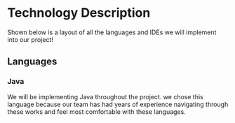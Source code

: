 # Technology Description
Shown below is a layout of all the languages and IDEs we will implement into our project!

## Languages
### Java 
We will be implementing Java throughout the project. we chose this language because our team has had years of experience navigating through these works and feel most comfortable with these languages.
